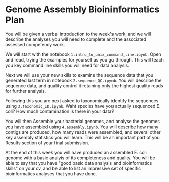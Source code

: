 # Genome Assembly Bioininformatics Plan

You will be given a verbal introduction to the week's work, and we will describe the analyses you will need to complete and the associated assessed competency work.

We will start with the notebook `1.intro_to_unix_command_line.ipynb`. Open and read, trying the examples for yourself as you go through. This will teach you key command line skills you will need for data analysis.

Next we will use your new skills to examine the sequence data that you generated last term in notebook `2.sequence_QC.ipynb`. You will describe the sequence data, and quality control it retaining only the highest quality reads for further analysis.

Following this you are next asked to taxonomically identify the sequences using `3.taxonomic_ID.ipynb`. Waht species have you actually sequenced E. coli? How much contamination is there in your data?

You will then Assemble your bacterial genomes, and analyse the genomes you have assembled using `4.assembly.ipynb`. You will describe how many contigs are produced, how many reads were assembled, and several other key assembly statistics you will learn. This will be an important part of you Results section of your final submission.

At the end of this week you will have produced an assembled E. coli genome with a basic analyis of its completeness and quality. You will be able to say that you have "good basic data analysis and bioinformatics skills" on your cv, and be able to list an impressive set of specific bioinformatics analyses that you have done.
